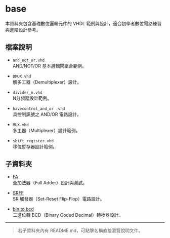 # base

本資料夾包含基礎數位邏輯元件的 VHDL 範例與設計，適合初學者數位電路練習與進階設計參考。

## 檔案說明

- `and_not_or.vhd`  
  AND/NOT/OR 基本邏輯閘組合範例。

- `DMUX.vhd`  
  解多工器（Demultiplexer）設計。

- `divider_n.vhd`  
  N分頻器設計範例。

- `havecontrol_and_or .vhd`  
  具控制訊號之 AND/OR 電路設計。

- `MUX.vhd`  
  多工器（Multiplexer）設計範例。

- `shift_register.vhd`  
  移位暫存器設計範例。

## 子資料夾

- [FA](./FA)  
  全加法器（Full Adder）設計與測試。

- [SRFF](./SRFF)  
  SR 觸發器（Set-Reset Flip-Flop）電路設計。

- [bin to bcd](./bin%20to%20bcd)  
  二進位轉 BCD（Binary Coded Decimal）轉換器設計。

---

> 若子資料夾內有 README.md，可點擊名稱直接瀏覽說明文件。
